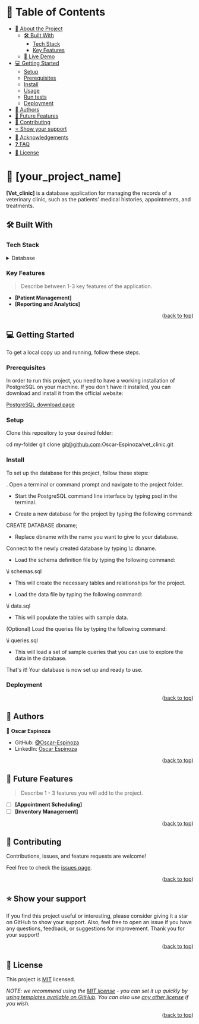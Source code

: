 <a name="readme-top"></a>

# 📗 Table of Contents

- [📖 About the Project](#about-project)
  - [🛠 Built With](#built-with)
    - [Tech Stack](#tech-stack)
    - [Key Features](#key-features)
  - [🚀 Live Demo](#live-demo)
- [💻 Getting Started](#getting-started)
  - [Setup](#setup)
  - [Prerequisites](#prerequisites)
  - [Install](#install)
  - [Usage](#usage)
  - [Run tests](#run-tests)
  - [Deployment](#triangular_flag_on_post-deployment)
- [👥 Authors](#authors)
- [🔭 Future Features](#future-features)
- [🤝 Contributing](#contributing)
- [⭐️ Show your support](#support)
- [🙏 Acknowledgements](#acknowledgements)
- [❓ FAQ](#faq)
- [📝 License](#license)

<!-- PROJECT DESCRIPTION -->

# 📖 [your_project_name] <a name="about-project"></a>



**[Vet_clinic]** is a database application for managing the records of a veterinary clinic, such as the patients' medical histories, appointments, and treatments.

## 🛠 Built With <a name="built-with"></a>

### Tech Stack <a name="tech-stack"></a>

<details>
<summary>Database</summary>
  <ul>
    <li><a href="https://www.postgresql.org/">PostgreSQL</a></li>
  </ul>
</details>

<!-- Features -->

### Key Features <a name="key-features"></a>

> Describe between 1-3 key features of the application.

- **[Patient Management]**
- **[Reporting and Analytics]**

<p align="right">(<a href="#readme-top">back to top</a>)</p>

<!-- LIVE DEMO -->

<!-- ## 🚀 Live Demo <a name="live-demo"></a>

> Add a link to your deployed project.

- [Live Demo Link](https://yourdeployedapplicationlink.com)

<p align="right">(<a href="#readme-top">back to top</a>)</p> -->

<!-- GETTING STARTED -->

## 💻 Getting Started <a name="getting-started"></a>

To get a local copy up and running, follow these steps.

### Prerequisites

In order to run this project, you need to have a working installation of PostgreSQL on your machine. If you don't have it installed, you can download and install it from the official website:

[PostgreSQL download page](https://www.postgresql.org/download/)

### Setup

Clone this repository to your desired folder:

  cd my-folder
  git clone git@github.com:Oscar-Espinoza/vet_clinic.git

### Install

To set up the database for this project, follow these steps:

. Open a terminal or command prompt and navigate to the project folder.

- Start the PostgreSQL command line interface by typing psql in the terminal.

- Create a new database for the project by typing the following command:

CREATE DATABASE dbname;

- Replace dbname with the name you want to give to your database.

Connect to the newly created database by typing \c dbname.

- Load the schema definition file by typing the following command:

\i schemas.sql

- This will create the necessary tables and relationships for the project.

- Load the data file by typing the following command:

\i data.sql

- This will populate the tables with sample data.

(Optional) Load the queries file by typing the following command:

\i queries.sql

- This will load a set of sample queries that you can use to explore the data in the database.

That's it! Your database is now set up and ready to use.

### Deployment

<p align="right">(<a href="#readme-top">back to top</a>)</p>

<!-- AUTHORS -->

## 👥 Authors <a name="authors"></a>

👤 **Oscar Espinoza**

- GitHub: [@Oscar-Espinoza](https://github.com/Oscar-Espinoza)
- LinkedIn: [Oscar Espinoza](https://www.linkedin.com/in/oscar-espinoza-68a398a8/)

<p align="right">(<a href="#readme-top">back to top</a>)</p>

<!-- FUTURE FEATURES -->

## 🔭 Future Features <a name="future-features"></a>

> Describe 1 - 3 features you will add to the project.

- [ ] **[Appointment Scheduling]**
- [ ] **[Inventory Management]**

<p align="right">(<a href="#readme-top">back to top</a>)</p>

<!-- CONTRIBUTING -->

## 🤝 Contributing <a name="contributing"></a>

Contributions, issues, and feature requests are welcome!

Feel free to check the [issues page](https://github.com/microverseinc/curriculum-template-databases/issues).

<p align="right">(<a href="#readme-top">back to top</a>)</p>

<!-- SUPPORT -->

## ⭐️ Show your support <a name="support"></a>

If you find this project useful or interesting, please consider giving it a star on GitHub to show your support. Also, feel free to open an issue if you have any questions, feedback, or suggestions for improvement. Thank you for your support!

<p align="right">(<a href="#readme-top">back to top</a>)</p>

<!-- LICENSE -->

## 📝 License <a name="license"></a>

This project is [MIT](./LICENSE) licensed.

_NOTE: we recommend using the [MIT license](https://choosealicense.com/licenses/mit/) - you can set it up quickly by [using templates available on GitHub](https://docs.github.com/en/communities/setting-up-your-project-for-healthy-contributions/adding-a-license-to-a-repository). You can also use [any other license](https://choosealicense.com/licenses/) if you wish._

<p align="right">(<a href="#readme-top">back to top</a>)</p>
